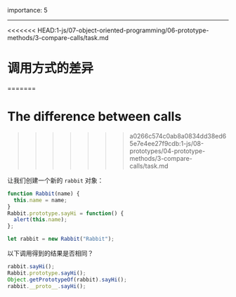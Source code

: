 importance: 5

---

<<<<<<< HEAD:1-js/07-object-oriented-programming/06-prototype-methods/3-compare-calls/task.md
# 调用方式的差异
=======
# The difference between calls
>>>>>>> a0266c574c0ab8a0834dd38ed65e7e4ee27f9cdb:1-js/08-prototypes/04-prototype-methods/3-compare-calls/task.md

让我们创建一个新的 `rabbit` 对象：

```js
function Rabbit(name) {
  this.name = name;
}
Rabbit.prototype.sayHi = function() {
  alert(this.name);
};

let rabbit = new Rabbit("Rabbit");
```

以下调用得到的结果是否相同？

```js
rabbit.sayHi();
Rabbit.prototype.sayHi();
Object.getPrototypeOf(rabbit).sayHi();
rabbit.__proto__.sayHi();
```
